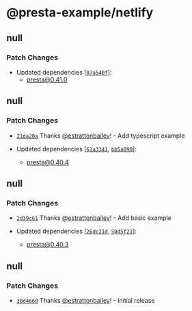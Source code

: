 # @presta-example/netlify

## null

### Patch Changes

- Updated dependencies [[`07a540f`](https://github.com/sure-thing/presta/commit/07a540fa296edeea304d90de84c9c9f98f6bb0b1)]:
  - presta@0.41.0

## null

### Patch Changes

- [`21da20a`](https://github.com/sure-thing/presta/commit/21da20abfb66c6d8e15ba5f751a3dd4e7d95c561) Thanks [@estrattonbailey](https://github.com/estrattonbailey)! - Add typescript example

- Updated dependencies [[`61a3341`](https://github.com/sure-thing/presta/commit/61a3341036badd8d87eba4345cc520ba58289f54), [`bb5a090`](https://github.com/sure-thing/presta/commit/bb5a090871ce11ee183ce4f4d9cf8cf735e0e203)]:
  - presta@0.40.4

## null

### Patch Changes

- [`2d39c61`](https://github.com/sure-thing/presta/commit/2d39c61eeb710b5971e47b0f2f2c92127c560630) Thanks [@estrattonbailey](https://github.com/estrattonbailey)! - Add basic example

- Updated dependencies [[`26dc21d`](https://github.com/sure-thing/presta/commit/26dc21d2e6fe7a1103739286508589361aa58d3c), [`50d5f21`](https://github.com/sure-thing/presta/commit/50d5f21ef2faffb3b93c1dd65bc47d0c4fc83415)]:
  - presta@0.40.3

## null

### Patch Changes

- [`30d4668`](https://github.com/sure-thing/presta/commit/30d4668e981eaa1b415b055612225b72e7a5b46b) Thanks [@estrattonbailey](https://github.com/estrattonbailey)! - Initial release
